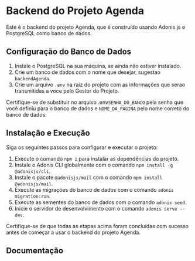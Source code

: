 # Backend do Projeto Agenda

Este é o backend do projeto Agenda, que é construído usando Adonis.js e PostgreSQL como banco de dados.

## Configuração do Banco de Dados

1. Instale o PostgreSQL na sua máquina, se ainda não estiver instalado.
2. Crie um banco de dados com o nome que desejar, sugestao `backendAgenda`.
3. Crie um arquivo `.env` na raiz do projeto com as  informações que serao transmitidas a voce pelo Gestor do Projeto. 

Certifique-se de substituir no arquivo .env`SENHA_DO_BANCO` pela senha que você definiu para o banco de dados e `NOME_DA_PAGINA` pelo nome correto do banco de dados:


## Instalação e Execução

Siga os seguintes passos para configurar e executar o projeto:

1. Execute o comando `npm i` para instalar as dependências do projeto.
2. Instale o Adonis CLI globalmente com o comando `npm install -g @adonisjs/cli`.
3. Instale o pacote `@adonisjs/mail` com o comando `npm install @adonisjs/mail`.
4. Execute as migrações do banco de dados com o comando `adonis migration:run`.
5. Execute as sementes do banco de dados com o comando `adonis seed`.
6. Inicie o servidor de desenvolvimento com o comando `adonis serve --dev`.

Certifique-se de que todas as etapas acima foram concluídas com sucesso antes de começar a usar o backend do projeto Agenda.

## Documentação



